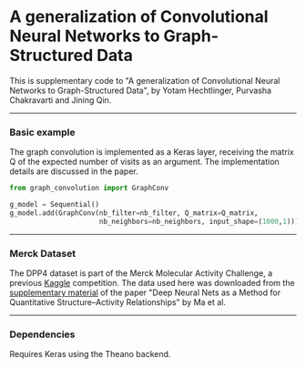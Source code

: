 # A generalization of Convolutional Neural Networks to Graph-Structured Data

This is supplementary code to "A generalization of Convolutional Neural Networks to Graph-Structured Data", by Yotam Hechtlinger, Purvasha Chakravarti and Jining Qin.

------------------

### Basic example
The graph convolution is implemented as a Keras layer, receiving the matrix Q of the expected number of visits as an argument. The implementation details are discussed in the paper.
```python
from graph_convolution import GraphConv

g_model = Sequential()
g_model.add(GraphConv(nb_filter=nb_filter, Q_matrix=Q_matrix, 
                      nb_neighbors=nb_neighbors, input_shape=(1000,1)))
```

------------------

### Merck Dataset
The DPP4 dataset is part of the Merck Molecular Activity Challenge, a previous [Kaggle](https://www.kaggle.com/c/MerckActivity) competition. The data used here was downloaded from the [supplementary material](http://pubs.acs.org/doi/suppl/10.1021/ci500747n) of the paper "Deep Neural Nets as a Method for Quantitative Structure–Activity Relationships" by Ma et al.

------------------

### Dependencies
Requires Keras using the Theano backend. 


